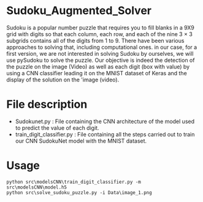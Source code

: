 # Sudoku_Augmented_Solver

Sudoku is a popular number puzzle that requires you to fill blanks in a 9X9 grid with digits so that each column, each row, and each of the nine 3 × 3 subgrids contains all of the digits from 1 to 9. There have been various approaches to solving that, including computational ones. in our case, for a first version, we are not interested in solving Sudoku by ourselves, we will use pySudoku to solve the puzzle.
Our objective is indeed the detection of the puzzle on the image (Video) as well as each digit (box with value) by using a CNN classifier leading it on the MNIST dataset of Keras and the display of the solution on the 'image (video).


# File description
- Sudokunet.py : File containing the CNN architecture of the model used to predict the value of each digit.
- train_digit_classifier.py : File containing all the steps carried out to train our CNN SudokuNet model with the MNIST dataset.

# Usage
``` python src\modelsCNN\train_digit_classifier.py -m src\modelsCNN\model.h5 ```  
``` python src\solve_sudoku_puzzle.py -i Data\image_1.png ```  